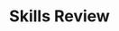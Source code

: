 ---
layout: chapter
title: Skills Review
course: levelthree

slides:

  - title: title-page
    class: title-slide

    notes: |

      :)

    content: |

      ![Gather Workshops Logo]([[BASE_URL]]/assets/images/gw_logo.png)

      # Skills Review
      _What we (should) already know_


##########


  - title: datatypes
    class: centered-slide

    notes: |

      There are a bunch of data types in Python, which you should already be familiar with.

      More data types do exist, but these are all the ones you should need.

    content: |

      ## Data Types

      string integer float boolean list dictionary


##########


  - title: typecasting
    class: centered-slide

    notes: |

      We can also convert between different data types. The most common conversion is turning a string into something more useful, like a number or a boolean.

      You most frequently need type conversion or "typecasting" when interpreting user input.

    content: |

      ## Type Casting

      string to integer<br>
      string to boolean


##########


  - title: userinput
    class: centered-slide

    notes: |

      Receiving user input from the command line is the most simple way to have your user interact with your program.

      Whenever we capture user input, we store it in a variable.

      Captured user input is always in string (text) format unless we specifically convert it to something else.

    content: |

      ## User Input

      ```language-python
      user_input = input("What is your name?")
      ```

##########


  - title: listsanddicts
    class: centered-slide

    notes: |

      We can also group data together in a few different ways.

      For an ordered group of values, we can use a list.

      For an unordered group of values, accessible by name, we an use a dictionary.

    content: |

      ## Lists and Dictionaries

      ```language-python
      names = [
        "Aroha"
        "Billy",
        "Clare"
      ]
      ```

      ```language-python
      scores = {
        "Alistair": 30,
        "Beyonce": 70,
        "Clive": 50
      }
      ```


##########


  - title: loops
    class: centered-slide

    notes: |

      Loops let us run the same piece of code over and over until a condition is met.

      Some common conditions would be:

      - A counter has reached a given limit
      - Every item in a list has been processed
      - A boolean value is no longer true

    content: |

      ## Loops

      Do the same thing over...<br>
      and over... and over...

##########

  - title: conditionals
    class: centered-slide

    notes: |

      Conditionals are more commonly known as "if statements", and can be used to only run a piece of code if a given condition evaluates to "true".

    content: |

      ## Conditionals

      if, elif, else


##########


  - title: challenge
    class: centered-slide
    content: |
      
      ## Challenge: <br>Debug the Burger Builder

      Take this piece of code and make it work correctly:

      [Click Here To Open](https://repl.it/BPtF/4)
      <!-- .element target="_blank" -->


##########


  - title: summary
    class: centered-slide

    notes: |

      Great! Now the basics are covered, let's do some new stuff!

    content: |

      ![Thumbs Up!]([[BASE_URL]]/assets/images/thumbs-up.svg)
      <!-- .element height="200" -->

      ## Skills Review: Complete!

      Great, now it's time for the new stuff...

      [Take me to the next chapter!](gui.html)


---
